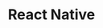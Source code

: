 ---
title: React Native
weight: 6
description: Nesta seção aprenda mais sobre as funcionalidades do Beagle React Native e como incorporar a biblioteca ao seu projeto
---